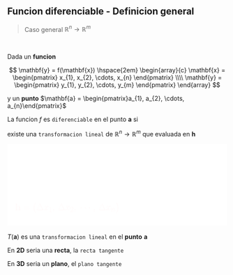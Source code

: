 ## Funcion diferenciable - Definicion general
> Caso general $\mathbb{R}^{n} \to \mathbb{R}^{m}$

<br>


Dada un **funcion** 

$$
\mathbf{y} = f(\mathbf{x}) 
\hspace{2em}
\begin{array}{c}
    \mathbf{x} = \begin{pmatrix}
        x_{1}, x_{2}, \cdots, x_{n}
    \end{pmatrix}
    \\\\
    \mathbf{y} = \begin{pmatrix}
        y_{1}, y_{2}, \cdots, y_{m}
    \end{pmatrix}
\end{array}
$$

y un **punto** $\mathbf{a} = \begin{pmatrix}a_{1}, a_{2}, \cdots, a_{n}\end{pmatrix}$

La funcion $f$ es `diferenciable` en el punto $\mathbf{a}$ si

existe una `transformacion lineal` de $\mathbb{R}^{n} \to \mathbb{R}^{m}$ que evaluada en $\mathbf{h}$

![alt](diferenciable-general-1.lnkspace.svg)




$T(\mathbf{a})$ es una `transformacion lineal` en el **punto** $\mathbf{a}$

En **2D** seria una **recta**, la `recta tangente`

En **3D** seria un **plano**, el `plano tangente`
